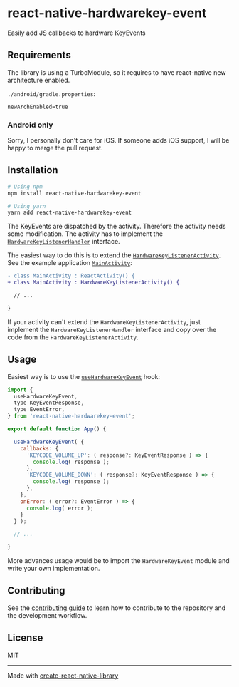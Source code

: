 # react-native-hardwarekey-event

Easily add JS callbacks to hardware KeyEvents

## Requirements

The library is using a TurboModule, so it requires to have react-native new architecture enabled.

`./android/gradle.properties`:
```properties
newArchEnabled=true
```

### Android only

Sorry, I personally don't care for iOS. If someone adds iOS support, I will be happy to merge the pull request.

## Installation

```sh
# Using npm
npm install react-native-hardwarekey-event

# Using yarn
yarn add react-native-hardwarekey-event
```

The KeyEvents are dispatched by the activity. Therefore the activity needs some modification. The activity has to implement the [`HardwareKeyListenerHandler`](https://github.com/jhotadhari/react-native-hardwarekey-event/blob/main/android/src/main/java/com/jhotadhari/reactnative/hardwarekeyevent/HardwareKeyListenerHandler.java) interface.

The easiest way to do this is to extend the [`HardwareKeyListenerActivity`](https://github.com/jhotadhari/react-native-hardwarekey-event/blob/main/android/src/main/java/com/jhotadhari/reactnative/hardwarekeyevent/HardwareKeyListenerActivity.java).
See the example application [`MainActivity`](https://github.com/jhotadhari/react-native-hardwarekey-event/blob/main/example/android/app/src/main/java/jhotadhari/reactnative/hardwarekeyevent/example/MainActivity.kt):
```diff
- class MainActivity : ReactActivity() {
+ class MainActivity : HardwareKeyListenerActivity() {

  // ...

}
```

If your activity can't extend the `HardwareKeyListenerActivity`, just implement the `HardwareKeyListenerHandler` interface and copy over the code from the `HardwareKeyListenerActivity`.

## Usage

Easiest way is to use the [`useHardwareKeyEvent`](https://github.com/jhotadhari/react-native-hardwarekey-event/blob/main/src/useHardwareKeyEvent.ts) hook:

```js
import {
  useHardwareKeyEvent,
  type KeyEventResponse,
  type EventError,
} from 'react-native-hardwarekey-event';

export default function App() {

  useHardwareKeyEvent( {
    callbacks: {
      'KEYCODE_VOLUME_UP': ( response?: KeyEventResponse ) => {
        console.log( response );
      },
      'KEYCODE_VOLUME_DOWN': ( response?: KeyEventResponse ) => {
        console.log( response );
      },
    },
    onError: ( error?: EventError ) => {
      console.log( error );
    }
  } );

  // ...

}
```

More advances usage would be to import the `HardwareKeyEvent` module and write your own implementation.

## Contributing

See the [contributing guide](CONTRIBUTING.md) to learn how to contribute to the repository and the development workflow.

## License

MIT

---

Made with [create-react-native-library](https://github.com/callstack/react-native-builder-bob)
